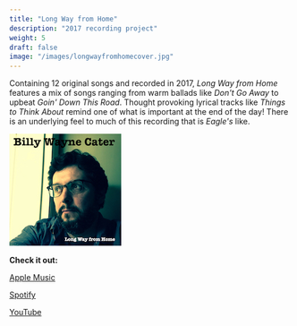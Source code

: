 ```yaml
---
title: "Long Way from Home"
description: "2017 recording project"
weight: 5
draft: false
image: "/images/longwayfromhomecover.jpg"
---
```


Containing 12 original songs and recorded in 2017, _Long Way from Home_ features a mix of songs ranging from warm ballads like _Don't Go Away_ to upbeat _Goin' Down This Road_.  Thought provoking lyrical tracks like _Things to Think About_ remind one of 
what is important at the end of the day! There is an underlying feel to much of this recording that is _Eagle's_ like. 

![Long Way from Home alt ><](/images/longwayfromhomecover.jpg)

**Check it out:**

[Apple Music](https://geo.music.apple.com/us/album/long-way-from-home/1259255400?itsct=music_box_link&itscg=30200&ls=1&app=music)

[Spotify](https://open.spotify.com/album/1ZidZbsSINhztqpg6FuCuZ)

[YouTube](https://www.youtube.com/watch?v=N-i2XGULKfo&list=OLAK5uy_mJGMNNGK1qkw6BZF2MrOmKarO9u0Od0Iw)